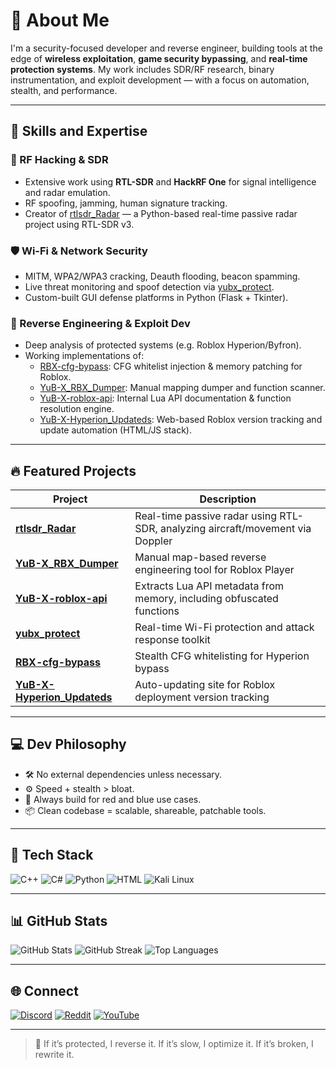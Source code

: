 # 💫 About Me

I'm a security-focused developer and reverse engineer, building tools at the edge of **wireless exploitation**, **game security bypassing**, and **real-time protection systems**. My work includes SDR/RF research, binary instrumentation, and exploit development — with a focus on automation, stealth, and performance.

---

## 🧠 Skills and Expertise

### 🔧 RF Hacking & SDR
- Extensive work using **RTL-SDR** and **HackRF One** for signal intelligence and radar emulation.
- RF spoofing, jamming, human signature tracking.
- Creator of [rtlsdr_Radar](https://github.com/YuB-W/rtlsdr_Radar) — a Python-based real-time passive radar project using RTL-SDR v3.

### 🛡️ Wi-Fi & Network Security
- MITM, WPA2/WPA3 cracking, Deauth flooding, beacon spamming.
- Live threat monitoring and spoof detection via [yubx_protect](https://github.com/YuB-W/yubx_protect).
- Custom-built GUI defense platforms in Python (Flask + Tkinter).

### 🔬 Reverse Engineering & Exploit Dev
- Deep analysis of protected systems (e.g. Roblox Hyperion/Byfron).
- Working implementations of:
  - [RBX-cfg-bypass](https://github.com/YuB-W/RBX-cfg-bypass): CFG whitelist injection & memory patching for Roblox.
  - [YuB-X_RBX_Dumper](https://github.com/YuB-W/YuB-X_RBX_Dumper): Manual mapping dumper and function scanner.
  - [YuB-X-roblox-api](https://github.com/YuB-W/YuB-X-roblox-api): Internal Lua API documentation & function resolution engine.
  - [YuB-X-Hyperion_Updateds](https://github.com/YuB-W/YuB-X-Hyperion_Updateds): Web-based Roblox version tracking and update automation (HTML/JS stack).

---

## 🔥 Featured Projects

| Project | Description |
|--------|-------------|
| [**rtlsdr_Radar**](https://github.com/YuB-W/rtlsdr_Radar) | Real-time passive radar using RTL-SDR, analyzing aircraft/movement via Doppler |
| [**YuB-X_RBX_Dumper**](https://github.com/YuB-W/YuB-X_RBX_Dumper) | Manual map-based reverse engineering tool for Roblox Player |
| [**YuB-X-roblox-api**](https://github.com/YuB-W/YuB-X-roblox-api) | Extracts Lua API metadata from memory, including obfuscated functions |
| [**yubx_protect**](https://github.com/YuB-W/yubx_protect) | Real-time Wi-Fi protection and attack response toolkit |
| [**RBX-cfg-bypass**](https://github.com/YuB-W/RBX-cfg-bypass) | Stealth CFG whitelisting for Hyperion bypass |
| [**YuB-X-Hyperion_Updateds**](https://github.com/YuB-W/YuB-X-Hyperion_Updateds) | Auto-updating site for Roblox deployment version tracking |

---

## 💻 Dev Philosophy

- 🛠️ No external dependencies unless necessary.
- ⚙️ Speed + stealth > bloat.
- 🔐 Always build for red and blue use cases.
- 📦 Clean codebase = scalable, shareable, patchable tools.

---

## 🧰 Tech Stack

![C++](https://img.shields.io/badge/C++-00599C?style=for-the-badge&logo=c%2B%2B&logoColor=white)
![C#](https://img.shields.io/badge/C%23-68217A?style=for-the-badge&logo=c-sharp&logoColor=white)
![Python](https://img.shields.io/badge/Python-306998?style=for-the-badge&logo=python&logoColor=white)
![HTML](https://img.shields.io/badge/HTML5-E34F26?style=for-the-badge&logo=html5&logoColor=white)
![Kali Linux](https://img.shields.io/badge/Kali_Linux-557C94?style=for-the-badge&logo=kali-linux&logoColor=white)

---

## 📊 GitHub Stats

![GitHub Stats](https://github-readme-stats.vercel.app/api?username=YuB-W&theme=dark&hide_border=false&include_all_commits=true&count_private=true)
![GitHub Streak](https://github-readme-streak-stats.herokuapp.com/?user=YuB-W&theme=dark&hide_border=false)
![Top Languages](https://github-readme-stats.vercel.app/api/top-langs/?username=YuB-W&theme=dark&hide_border=false&layout=compact)

---

## 🌐 Connect

[![Discord](https://img.shields.io/badge/Discord-%237289DA.svg?style=for-the-badge&logo=discord&logoColor=white)](https://discord.gg/WDMFKezSMZ)
[![Reddit](https://img.shields.io/badge/Reddit-%23FF4500.svg?style=for-the-badge&logo=Reddit&logoColor=white)](https://reddit.com/user/YuB-X)
[![YouTube](https://img.shields.io/badge/YouTube-%23FF0000.svg?style=for-the-badge&logo=YouTube&logoColor=white)](https://youtube.com/@YuB-X)

---

> 🧩 If it’s protected, I reverse it. If it’s slow, I optimize it. If it’s broken, I rewrite it.

